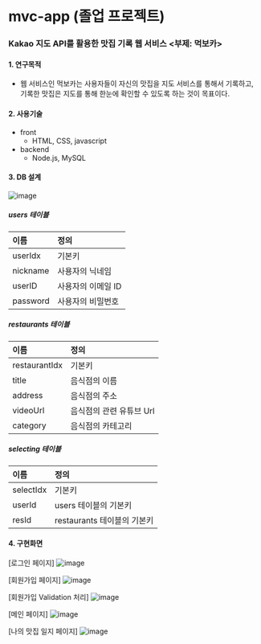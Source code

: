 # mvc-app (졸업 프로젝트)

### Kakao 지도 API를 활용한 맛집 기록 웹 서비스 <부제: 먹보카>

#### 1. 연구목적
- 웹 서비스인 먹보카는 사용자들이 자신의 맛집을 지도 서비스를 통해서 기록하고, 기록한 맛집은 지도를 통해 한눈에 확인할 수 있도록 하는 것이 목표이다.

#### 2. 사용기술
  - front
    - HTML, CSS, javascript
  - backend
    - Node.js, MySQL
    
#### 3. DB 설계

![image](https://user-images.githubusercontent.com/22956580/210199123-74fe5327-58a6-4190-be0e-1bea75bff6f8.png)

##### users 테이블
|이름|정의|
|:--|:--|
|userIdx|기본키|
|nickname|사용자의 닉네임|
|userID|사용자의 이메일 ID|
|password|사용자의 비밀번호|

##### restaurants 테이블
|이름|정의|
|:--|:--|
|restaurantIdx|기본키|
|title|음식점의 이름|
|address|음식점의 주소|
|videoUrl|음식점의 관련 유튜브 Url|
|category|음식점의 카테고리|

##### selecting 테이블
|이름|정의|
|:--|:--|
|selectIdx|기본키|
|userId|users 테이블의 기본키|
|resId|restaurants 테이블의 기본키|

#### 4. 구현화면

[로그인 페이지]
![image](https://user-images.githubusercontent.com/22956580/210199762-baecffbe-c155-423e-bde6-8c22d3eb3155.png)

[회원가입 페이지]
![image](https://user-images.githubusercontent.com/22956580/210200098-ff8373d1-871c-4c23-820c-c21a26b68cb0.png)

[회원가입 Validation 처리]
![image](https://user-images.githubusercontent.com/22956580/210200134-4176c1cb-3086-46cb-9964-b4e6e7b6a1b9.png)

[메인 페이지]
![image](https://user-images.githubusercontent.com/22956580/210200148-dc382440-3705-40e7-9fbf-82ebf2d5cf0f.png)

[나의 맛집 일지 페이지]
![image](https://user-images.githubusercontent.com/22956580/210200167-a00510f6-9abf-4de8-bce6-be1795c8ae4f.png)
